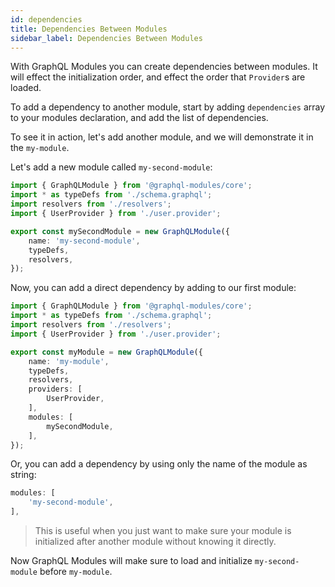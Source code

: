 ```yaml
---
id: dependencies
title: Dependencies Between Modules
sidebar_label: Dependencies Between Modules
---
```


With GraphQL Modules you can create dependencies between modules. It will effect the initialization order, and effect the order that `Provider`s are loaded.

To add a dependency to another module, start by adding `dependencies` array to your modules declaration, and add the list of dependencies.

To see it in action, let's add another module, and we will demonstrate it in the `my-module`.

Let's add a new module called `my-second-module`:

```typescript
import { GraphQLModule } from '@graphql-modules/core';
import * as typeDefs from './schema.graphql';
import resolvers from './resolvers';
import { UserProvider } from './user.provider';

export const mySecondModule = new GraphQLModule({
    name: 'my-second-module',
    typeDefs,
    resolvers,
});
```

Now, you can add a direct dependency by adding to our first module:

```typescript
import { GraphQLModule } from '@graphql-modules/core';
import * as typeDefs from './schema.graphql';
import resolvers from './resolvers';
import { UserProvider } from './user.provider';

export const myModule = new GraphQLModule({
    name: 'my-module',
    typeDefs,
    resolvers,
    providers: [
        UserProvider,
    ],
    modules: [
        mySecondModule,
    ],
});
```

Or, you can add a dependency by using only the name of the module as string:

```typescript
modules: [
    'my-second-module',
],
```

> This is useful when you just want to make sure your module is initialized after another module without knowing it directly.

Now GraphQL Modules will make sure to load and initialize `my-second-module` before `my-module`.
